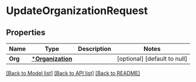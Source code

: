 # UpdateOrganizationRequest

## Properties
Name | Type | Description | Notes
------------ | ------------- | ------------- | -------------
**Org** | [***Organization**](Organization.md) |  | [optional] [default to null]

[[Back to Model list]](../README.md#documentation-for-models) [[Back to API list]](../README.md#documentation-for-api-endpoints) [[Back to README]](../README.md)

